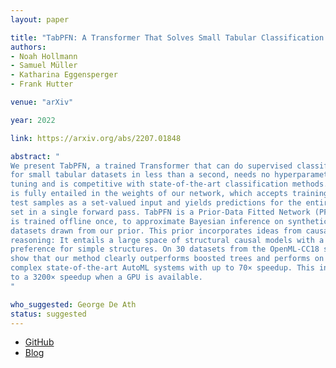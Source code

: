 ```yaml
---
layout: paper

title: "TabPFN: A Transformer That Solves Small Tabular Classification Problems in a Second"
authors:
- Noah Hollmann
- Samuel Müller
- Katharina Eggensperger
- Frank Hutter

venue: "arXiv"

year: 2022

link: https://arxiv.org/abs/2207.01848

abstract: "
We present TabPFN, a trained Transformer that can do supervised classification
for small tabular datasets in less than a second, needs no hyperparameter
tuning and is competitive with state-of-the-art classification methods. TabPFN
is fully entailed in the weights of our network, which accepts training and
test samples as a set-valued input and yields predictions for the entire test
set in a single forward pass. TabPFN is a Prior-Data Fitted Network (PFN) and
is trained offline once, to approximate Bayesian inference on synthetic
datasets drawn from our prior. This prior incorporates ideas from causal
reasoning: It entails a large space of structural causal models with a
preference for simple structures. On 30 datasets from the OpenML-CC18 suite, we
show that our method clearly outperforms boosted trees and performs on par with
complex state-of-the-art AutoML systems with up to 70× speedup. This increases
to a 3200× speedup when a GPU is available.
"

who_suggested: George De Ath
status: suggested
---
```

- [GitHub](https://github.com/automl/TabPFN)
- [Blog](https://www.automl.org/tabpfn-a-transformer-that-solves-small-tabular-classification-problems-in-a-second/)
